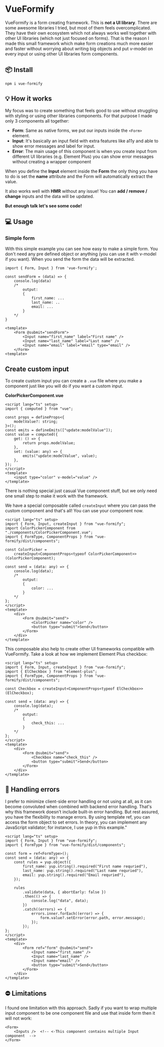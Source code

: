 # VueFormify

VueFormify is a form creating framework. This is **not a UI library**. There are some awesome libraries I tried, but most of them feels overcomplicated. They have their own ecosystem which not always works well together with other UI libraries (which not just focused on forms). That is the reason I made this small framework which make form creations much more easier and faster without worrying about writing big objects and put v-model on every input or using other UI libraries form components.

## 📦 Install

```
npm i vue-formify
```

## 💡 How it works

My focus was to create something that feels good to use without struggling with styling or using other libraries components. For that purpose I made only 3 components all together:

-   **Form**: Same as native forms, we put our inputs inside the `<Form>` element.
-   **Input**: It's basically an input field with extra features like a11y and able to show error messages and label for input.
-   **Error**: The main usage of this component is when you create input from different UI libraries (e.g. Element Plus) you can show error messages without creating a wrapper component

When you define the **Input** element inside the **Form** the only thing you have to do is set the **name** attribute and the Form will automatically extract the value.

It also works well with **HMR** without any issue! You can **add / remove / change** inputs and the data will be updated.

**But enough talk let's see some code!**

## 💻 Usage

### Simple form

With this simple example you can see how easy to make a simple form. You don't need any pre defined object or anything (you can use it with v-model if you want).
When you send the form the data will be extracted.

```tsx
import { Form, Input } from 'vue-formify';

const sendForm = (data) => {
	console.log(data)
	/*
		output:
		{
			first_name: ...
			last_name: ..
			email: ...
		}
	*/
}

<template>
	<Form @submit="sendForm">
		<Input name="first_name" label="First name" />
		<Input name="last_name" label="Last name" />
		<Input name="email" label="email" type="email" />
	</Form>
<template>
```

## Create custom input

To create custom input you can create a `.vue` file where you make a component just like you will do if you want a custom input.

**ColorPickerComponent.vue**

```vue
<script lang="ts" setup>
import { computed } from "vue";

const props = defineProps<{
	modelValue?: string;
}>();
const emits = defineEmits(["update:modelValue"]);
const value = computed({
	get: () => {
		return props.modelValue;
	},
	set: (value: any) => {
		emits("update:modelValue", value);
	},
});
</script>
<template>
	<input type="color" v-model="value" />
</template>
```

There is nothing special just casual Vue component stuff, but we only need one small step to make it work with the framework.

We have a special composable called `createInput` where you can pass the custom component and that's all! You can use your component now.

```vue
<script lang="ts" setup>
import { Form, Input, createInput } from "vue-formify";
import ColorPickerComponent from "./components/ColorPickerComponent.vue";
import { FormType, ComponentProps } from "vue-formify/dist/components";

const ColorPicker =
	createInput<ComponentProps<typeof ColorPickerComponent>>(ColorPickerComponent);

const send = (data: any) => {
	console.log(data);
	/* 
		output:
		{
			color: ...
		}
	*/
};
</script>
<template>
	<div>
		<Form @submit="send">
			<ColorPicker name="color" />
			<button type="submit">Send</button>
		</Form>
	</div>
</template>
```

This composable also help to create other UI frameworks compatible with VueFormify. Take a look at how we implement Element Plus checkbox:

```vue
<script lang="ts" setup>
import { Form, Input, createInput } from "vue-formify";
import { ElCheckbox } from "element-plus";
import { FormType, ComponentProps } from "vue-formify/dist/components";

const Checkbox = createInput<ComponentProps<typeof ElCheckbox>>(ElCheckbox);

const send = (data: any) => {
	console.log(data);
	/* 
		output:
		{
			check_this: ...
		}
	*/
};
</script>
<template>
	<div>
		<Form @submit="send">
			<Checkbox name="check_this" />
			<button type="submit">Send</button>
		</Form>
	</div>
</template>
```

## 🛑 Handling errors

I prefer to minimize client-side error handling or not using at all, as it can become convoluted when combined with backend error handling. That's why this framework doesn't include built-in error handling. But rest assured, you have the flexibility to manage errors. By using template ref, you can access the form object to set errors. In theory, you can implement any JavaScript validator; for instance, I use yup in this example."

```vue
<script lang="ts" setup>
import { Form, Input } from "vue-formify";
import { FormType } from "vue-formify/dist/components";

const form = ref<FormType>();
const send = (data: any) => {
	const rules = yup.object({
		first_name: yup.string().required("First name requried"),
		last_name: yup.string().required("Last name requried"),
		email: yup.string().required("Email requried"),
	});

	rules
		.validate(data, { abortEarly: false })
		.then(() => {
			console.log("data", data);
		})
		.catch((errors) => {
			errors.inner.forEach((error) => {
				form.value?.setError(error.path, error.message);
			});
		});
};
</script>
<template>
	<div>
		<Form ref="form" @submit="send">
			<Input name="first_name" />
			<Input name="last_name" />
			<Input name="email" />
			<button type="submit">Send</button>
		</Form>
	</div>
</template>
```

## ⛔️ Limitations

I found one limitation with this approach. Sadly if you want to wrap multiple input component to be one component file and use that inside form then it will not work:

```vue
<Form>
	<Inputs />  <!-- <-This component contains multiple Input component  -->
</Form>
```
